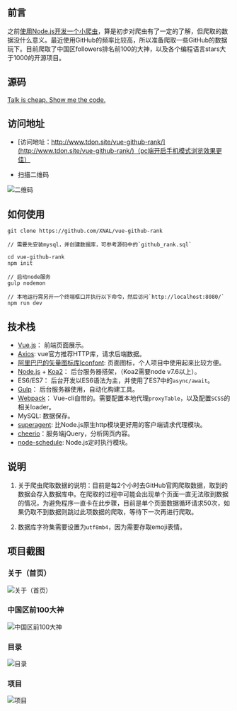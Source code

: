 ## 前言

之前[使用Node.js开发一个小爬虫](https://github.com/XNAL/node-MovieSpider)，算是初步对爬虫有了一定的了解，但爬取的数据没什么意义。最近使用GitHub的频率比较高，所以准备爬取一些GitHub的数据玩下。目前爬取了中国区followers排名前100的大神，以及各个编程语言stars大于1000的开源项目。

## 源码

[Talk is cheap. Show me the code.](https://github.com/XNAL/vue-github-rank)

## 访问地址

- [访问地址：http://www.tdon.site/vue-github-rank/](http://www.tdon.site/vue-github-rank/)（pc端开启手机模式浏览效果更佳）

- 扫描二维码

![二维码](https://github.com/XNAL/vue-github-rank/blob/master/screenshorts/rank-qrcode.png)

## 如何使用

    git clone https://github.com/XNAL/vue-github-rank
    
    // 需要先安装mysql，并创建数据库，可参考源码中的`github_rank.sql`
    
    cd vue-github-rank
    npm init
    
    // 启动node服务
    gulp nodemon 
    
    // 本地运行需另开一个终端框口并执行以下命令，然后访问`http://localhost:8080/`
    npm run dev
    
## 技术栈

- [Vue.js](https://cn.vuejs.org/)： 前端页面展示。
- [Axios](https://github.com/axios/axios): vue官方推荐HTTP库，请求后端数据。
- [阿里巴巴的矢量图标库Iconfont](http://www.iconfont.cn/): 页面图标，个人项目中使用起来比较方便。
- [Node.js](https://nodejs.org/en/) + [Koa2](http://koajs.com/)： 后台服务器搭架，（Koa2需要node v7.6以上）。
- ES6/ES7： 后台开发以ES6语法为主，并使用了ES7中的`async/await`。
- [Gulp](https://gulpjs.com/)： 后台服务器使用，自动化构建工具。
- [Webpack](https://webpack.js.org/)： Vue-cli自带的。需要配置本地代理`proxyTable`，以及配置`SCSS`的相关loader。
- MySQL: 数据保存。
- [superagent](http://visionmedia.github.io/superagent/): 比Node.js原生http模块更好用的客户端请求代理模块。
- [cheerio](https://github.com/cheeriojs/cheerio)：服务端jQuery，分析网页内容。
- [node-schedule](https://github.com/node-schedule/node-schedule): Node.js定时执行模块。

## 说明

1. 关于爬虫爬取数据的说明：目前是每2个小时去GitHub官网爬取数据，取到的数据会存入数据库中。在爬取的过程中可能会出现单个页面一直无法取到数据的情况，为避免程序一直卡在此步骤，目前是单个页面数据循环请求50次，如果仍取不到数据则跳过此项数据的爬取，等待下一次再进行爬取。

2. 数据库字符集需要设置为`utf8mb4`，因为需要存取emoji表情。

## 项目截图

### 关于（首页）

![关于（首页）](https://github.com/XNAL/vue-github-rank/blob/master/screenshorts/about.png)

### 中国区前100大神

![中国区前100大神](https://github.com/XNAL/vue-github-rank/blob/master/screenshorts/china.png)

### 目录

![目录](https://github.com/XNAL/vue-github-rank/blob/master/screenshorts/menu.png)

### 项目

![项目](https://github.com/XNAL/vue-github-rank/blob/master/screenshorts/project.png)